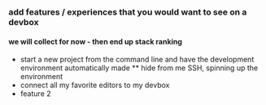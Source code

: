### add features / experiences that you would want to see on a devbox
#### we will collect for now - then end up stack ranking


* start a new project from the command line and have the development environment automatically made
** hide from me SSH, spinning up the environment
* connect all my favorite editors to my devbox
* feature 2
